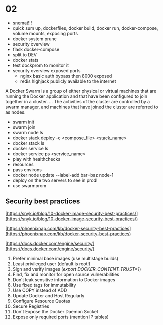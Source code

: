 # 02
- snemat!!!
- quick sum up, dockerfiles, docker build, docker run, docker-compose, volume mounts, exposing ports
- docker system prune
- security overview
- flask docker-compose
- split to DEV
- docker stats
- 	test dockprom to monitor it
- security overview exposed ports
	- nginx basic auth bypass then 8000 exposed
	- redis highjack publicly available to the internet

A Docker Swarm is a group of either physical or virtual machines that are running the Docker application and that have been configured to join together in a cluster. ... The activities of the cluster are controlled by a swarm manager, and machines that have joined the cluster are referred to as nodes. 


- swarm init
- swarm join
- swarm node ls
- docker stack deploy -c <compose_file> <stack_name>
- docker stack ls
- docker service ls
- docker service ps <service_name>
- play with healthchecks
- resources
- pass environs
- docker node update --label-add bar=baz node-1
- deploy on the two servers to see in prod!
- use swarmprom



## Security best practices

[https://snyk.io/blog/10-docker-image-security-best-practices/](https://snyk.io/blog/10-docker-image-security-best-practices/)  

[https://phoenixnap.com/kb/docker-security-best-practices](https://phoenixnap.com/kb/docker-security-best-practices)  

[https://docs.docker.com/engine/security/](https://docs.docker.com/engine/security/)

1. Prefer minimal base images (use multistage builds)
2. Least privileged user (default is root!)
3. Sign and verify images (*export DOCKER_CONTENT_TRUST=1*)
4. Find, fix and monitor for open source vulnerabilities
5. Don’t leak sensitive information to Docker images
6. Use fixed tags for immutability
7. Use COPY instead of ADD
8. Update Docker and Host Regularly
9. Configure Resource Quotas
10. Secure Registries
11. Don't Expose the Docker Daemon Socket
12. Expose only required ports (mention IP tables)



